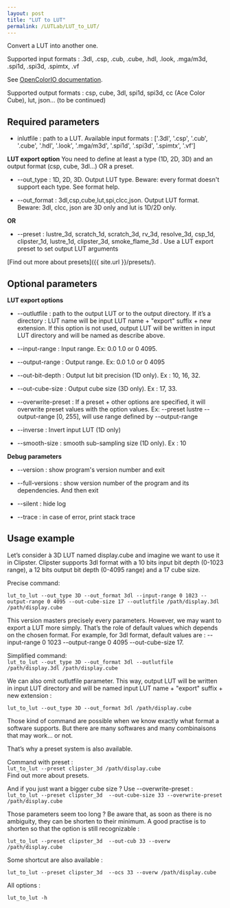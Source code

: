```yaml
---
layout: post
title: "LUT to LUT"
permalink: /LUTLab/LUT_to_LUT/
---
```


Convert a LUT into another one.

Supported input formats :  .3dl, .csp, .cub, .cube, .hdl, .look, .mga/m3d, .spi1d, .spi3d, .spimtx, .vf

See [OpenColorIO documentation](http://opencolorio.org/FAQ.html).

Supported output formats :  csp, cube, 3dl, spi1d, spi3d, cc (Ace Color Cube), lut, json…  (to be continued)


Required parameters
-------------------------

* inlutfile : path to a LUT. Available input formats : ['.3dl', '.csp', '.cub', '.cube', '.hdl', '.look', '.mga/m3d', '.spi1d', '.spi3d', '.spimtx', '.vf']


**LUT export option**
You need to define at least a type (1D, 2D, 3D) and an output format (csp, cube, 3dl...) OR a preset.

* --out_type : 1D, 2D, 3D. Output LUT type. Beware: every format doesn't support each type. See format help.

* --out_format : 3dl,csp,cube,lut,spi,clcc,json. Output LUT format. Beware: 3dl, clcc, json are 3D only and lut is 1D/2D only.

**OR**

* --preset : lustre_3d, scratch_1d, scratch_3d, rv_3d, resolve_3d, csp_1d, clipster_1d, lustre_1d, clipster_3d, smoke_flame_3d . Use a LUT export preset to set output LUT arguments

[Find out more about presets]({{ site.url }}/presets/).

Optional parameters
-------------------------

**LUT export options**

* --outlutfile : path to the output LUT or to the output directory.
If it’s a directory : LUT name will be input LUT name + "export" suffix + new extension.
If this option is not used, output LUT will be written in input LUT directory and will be named as describe above.

* --input-range : Input range. Ex: 0.0 1.0 or 0 4095.  

* --output-range : Output range. Ex: 0.0 1.0 or 0 4095

* --out-bit-depth : Output lut bit precision (1D only). Ex : 10, 16, 32.

* --out-cube-size : Output cube size (3D only). Ex : 17, 33.

* --overwrite-preset : If a preset + other options are specified, it will overwrite preset values with the option values. Ex:  --preset lustre --output-range [0, 255], will use range defined by  --output-range

* --inverse : Invert input LUT (1D only)

* --smooth-size : smooth sub-sampling size (1D only). Ex : 10

**Debug parameters**

* --version : show program's version number and exit

* --full-versions : show version number of the program and its dependencies. And then exit

* --silent : hide log

* --trace : in case of error, print stack trace

Usage example
-------------------------

Let’s consider à 3D LUT named display.cube and imagine we want to use it in Clipster.
Clipster supports 3dl format with a 10 bits input bit depth (0-1023 range), a 12 bits output bit depth (0-4095 range) and a 17 cube size.

Precise command: 
  
`lut_to_lut --out_type 3D --out_format 3dl --input-range 0 1023 --output-range 0 4095 --out-cube-size 17 --outlutfile /path/display.3dl /path/display.cube`   

This version masters precisely every parameters.
However, we may want to export a LUT more simply. That’s the role of default values which depends on the chosen format.
For example, for 3dl format, default values are : --input-range 0 1023 --output-range 0 4095 --out-cube-size 17.

Simplified command:   
 `lut_to_lut --out_type 3D --out_format 3dl --outlutfile /path/display.3dl /path/display.cube`   

We can also omit outlutfile parameter. This way, output LUT will be written in input LUT directory and will be named input LUT name + "export" suffix + new extension :   

 `lut_to_lut --out_type 3D --out_format 3dl /path/display.cube`   


Those kind of command are possible when we know exactly what format a software supports. But there are many softwares and many combinaisons that may work… or not.

That’s why a preset system is also available.

Command with preset :   
 `lut_to_lut --preset clipster_3d /path/display.cube`   
Find out more about presets.

And if you just want a bigger cube size ? Use --overwrite-preset :   
 `lut_to_lut --preset clipster_3d  --out-cube-size 33 --overwrite-preset    /path/display.cube`

Those parameters seem too long ? Be aware that, as soon as there is no ambiguity, they can be shorten to their minimum. A good practise is to shorten so that the option is still recognizable :   

`lut_to_lut --preset clipster_3d  --out-cub 33 --overw /path/display.cube`   

Some shortcut are also available :    

`lut_to_lut --preset clipster_3d  --ocs 33 --overw /path/display.cube`   

All options :   

`lut_to_lut -h`   
